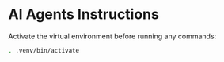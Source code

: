 # AI Agents Instructions

Activate the virtual environment before running any commands:

```bash
. .venv/bin/activate
```
